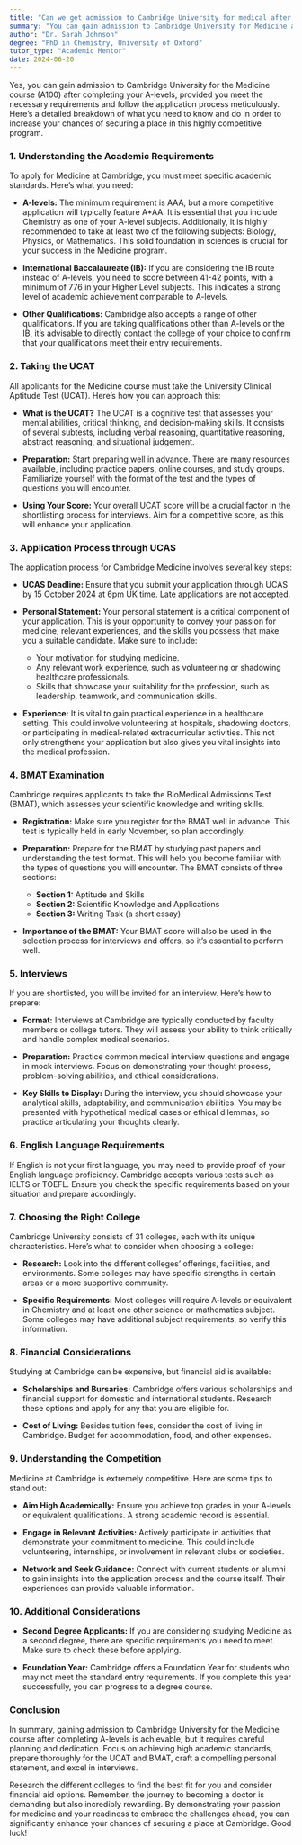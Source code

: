 ```yaml
---
title: "Can we get admission to Cambridge University for medical after A-levels?"
summary: "You can gain admission to Cambridge University for Medicine after A-levels if you meet the requirements and follow the application process."
author: "Dr. Sarah Johnson"
degree: "PhD in Chemistry, University of Oxford"
tutor_type: "Academic Mentor"
date: 2024-06-20
---
```


Yes, you can gain admission to Cambridge University for the Medicine course (A100) after completing your A-levels, provided you meet the necessary requirements and follow the application process meticulously. Here’s a detailed breakdown of what you need to know and do in order to increase your chances of securing a place in this highly competitive program.

### 1. **Understanding the Academic Requirements**

To apply for Medicine at Cambridge, you must meet specific academic standards. Here’s what you need:

- **A-levels:** The minimum requirement is AAA, but a more competitive application will typically feature A*AA. It is essential that you include Chemistry as one of your A-level subjects. Additionally, it is highly recommended to take at least two of the following subjects: Biology, Physics, or Mathematics. This solid foundation in sciences is crucial for your success in the Medicine program.

- **International Baccalaureate (IB):** If you are considering the IB route instead of A-levels, you need to score between 41-42 points, with a minimum of 776 in your Higher Level subjects. This indicates a strong level of academic achievement comparable to A-levels.

- **Other Qualifications:** Cambridge also accepts a range of other qualifications. If you are taking qualifications other than A-levels or the IB, it’s advisable to directly contact the college of your choice to confirm that your qualifications meet their entry requirements.

### 2. **Taking the UCAT**

All applicants for the Medicine course must take the University Clinical Aptitude Test (UCAT). Here’s how you can approach this:

- **What is the UCAT?** The UCAT is a cognitive test that assesses your mental abilities, critical thinking, and decision-making skills. It consists of several subtests, including verbal reasoning, quantitative reasoning, abstract reasoning, and situational judgement.

- **Preparation:** Start preparing well in advance. There are many resources available, including practice papers, online courses, and study groups. Familiarize yourself with the format of the test and the types of questions you will encounter.

- **Using Your Score:** Your overall UCAT score will be a crucial factor in the shortlisting process for interviews. Aim for a competitive score, as this will enhance your application.

### 3. **Application Process through UCAS**

The application process for Cambridge Medicine involves several key steps:

- **UCAS Deadline:** Ensure that you submit your application through UCAS by 15 October 2024 at 6pm UK time. Late applications are not accepted.

- **Personal Statement:** Your personal statement is a critical component of your application. This is your opportunity to convey your passion for medicine, relevant experiences, and the skills you possess that make you a suitable candidate. Make sure to include:

  - Your motivation for studying medicine.
  - Any relevant work experience, such as volunteering or shadowing healthcare professionals.
  - Skills that showcase your suitability for the profession, such as leadership, teamwork, and communication skills.

- **Experience:** It is vital to gain practical experience in a healthcare setting. This could involve volunteering at hospitals, shadowing doctors, or participating in medical-related extracurricular activities. This not only strengthens your application but also gives you vital insights into the medical profession.

### 4. **BMAT Examination**

Cambridge requires applicants to take the BioMedical Admissions Test (BMAT), which assesses your scientific knowledge and writing skills.

- **Registration:** Make sure you register for the BMAT well in advance. This test is typically held in early November, so plan accordingly.

- **Preparation:** Prepare for the BMAT by studying past papers and understanding the test format. This will help you become familiar with the types of questions you will encounter. The BMAT consists of three sections:

  - **Section 1:** Aptitude and Skills
  - **Section 2:** Scientific Knowledge and Applications
  - **Section 3:** Writing Task (a short essay)

- **Importance of the BMAT:** Your BMAT score will also be used in the selection process for interviews and offers, so it’s essential to perform well.

### 5. **Interviews**

If you are shortlisted, you will be invited for an interview. Here’s how to prepare:

- **Format:** Interviews at Cambridge are typically conducted by faculty members or college tutors. They will assess your ability to think critically and handle complex medical scenarios.

- **Preparation:** Practice common medical interview questions and engage in mock interviews. Focus on demonstrating your thought process, problem-solving abilities, and ethical considerations.

- **Key Skills to Display:** During the interview, you should showcase your analytical skills, adaptability, and communication abilities. You may be presented with hypothetical medical cases or ethical dilemmas, so practice articulating your thoughts clearly.

### 6. **English Language Requirements**

If English is not your first language, you may need to provide proof of your English language proficiency. Cambridge accepts various tests such as IELTS or TOEFL. Ensure you check the specific requirements based on your situation and prepare accordingly.

### 7. **Choosing the Right College**

Cambridge University consists of 31 colleges, each with its unique characteristics. Here’s what to consider when choosing a college:

- **Research:** Look into the different colleges’ offerings, facilities, and environments. Some colleges may have specific strengths in certain areas or a more supportive community.

- **Specific Requirements:** Most colleges will require A-levels or equivalent in Chemistry and at least one other science or mathematics subject. Some colleges may have additional subject requirements, so verify this information.

### 8. **Financial Considerations**

Studying at Cambridge can be expensive, but financial aid is available:

- **Scholarships and Bursaries:** Cambridge offers various scholarships and financial support for domestic and international students. Research these options and apply for any that you are eligible for.

- **Cost of Living:** Besides tuition fees, consider the cost of living in Cambridge. Budget for accommodation, food, and other expenses.

### 9. **Understanding the Competition**

Medicine at Cambridge is extremely competitive. Here are some tips to stand out:

- **Aim High Academically:** Ensure you achieve top grades in your A-levels or equivalent qualifications. A strong academic record is essential.

- **Engage in Relevant Activities:** Actively participate in activities that demonstrate your commitment to medicine. This could include volunteering, internships, or involvement in relevant clubs or societies.

- **Network and Seek Guidance:** Connect with current students or alumni to gain insights into the application process and the course itself. Their experiences can provide valuable information.

### 10. **Additional Considerations**

- **Second Degree Applicants:** If you are considering studying Medicine as a second degree, there are specific requirements you need to meet. Make sure to check these before applying.

- **Foundation Year:** Cambridge offers a Foundation Year for students who may not meet the standard entry requirements. If you complete this year successfully, you can progress to a degree course.

### Conclusion

In summary, gaining admission to Cambridge University for the Medicine course after completing A-levels is achievable, but it requires careful planning and dedication. Focus on achieving high academic standards, prepare thoroughly for the UCAT and BMAT, craft a compelling personal statement, and excel in interviews. 

Research the different colleges to find the best fit for you and consider financial aid options. Remember, the journey to becoming a doctor is demanding but also incredibly rewarding. By demonstrating your passion for medicine and your readiness to embrace the challenges ahead, you can significantly enhance your chances of securing a place at Cambridge. Good luck!
    